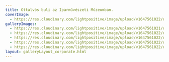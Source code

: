 ```yaml
---
title: Ottalvós buli az Iparművészeti Múzeumban.
coverImage:
  - https://res.cloudinary.com/lightpositive/image/upload/v1647561022/uploads/Ottalv%C3%B3s%20buli%20az%20Iparm%C5%B1v%C3%A9szeti%20M%C3%BAzeumban./rossmann2.jpg
galleryImages: 
  - https://res.cloudinary.com/lightpositive/image/upload/v1647561021/uploads/Ottalv%C3%B3s%20buli%20az%20Iparm%C5%B1v%C3%A9szeti%20M%C3%BAzeumban./rossmann1.jpg
  - https://res.cloudinary.com/lightpositive/image/upload/v1647561022/uploads/Ottalv%C3%B3s%20buli%20az%20Iparm%C5%B1v%C3%A9szeti%20M%C3%BAzeumban./rossmann5-1.jpg
  - https://res.cloudinary.com/lightpositive/image/upload/v1647561022/uploads/Ottalv%C3%B3s%20buli%20az%20Iparm%C5%B1v%C3%A9szeti%20M%C3%BAzeumban./rossmann4.jpg
  - https://res.cloudinary.com/lightpositive/image/upload/v1647561022/uploads/Ottalv%C3%B3s%20buli%20az%20Iparm%C5%B1v%C3%A9szeti%20M%C3%BAzeumban./rossmann3.jpg
  - https://res.cloudinary.com/lightpositive/image/upload/v1647561022/uploads/Ottalv%C3%B3s%20buli%20az%20Iparm%C5%B1v%C3%A9szeti%20M%C3%BAzeumban./rossmann2.jpg
layout: galleryLayout_corporate.html
---
```

